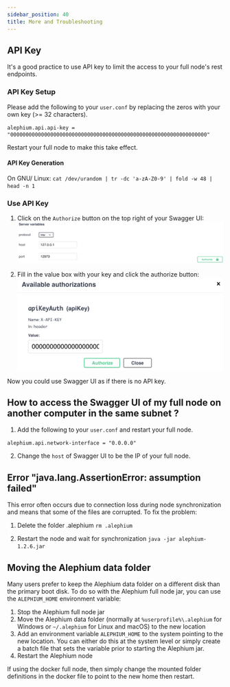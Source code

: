 ```yaml
---
sidebar_position: 40
title: More and Troubleshooting
---
```


## API Key

It's a good practice to use API key to limit the access to your full node's rest endpoints.

### API Key Setup

Please add the following to your `user.conf` by replacing the zeros with your own key (>= 32 characters).

```
alephium.api.api-key = "0000000000000000000000000000000000000000000000000000000000000000"
```

Restart your full node to make this take effect.

#### API Key Generation

On GNU/ Linux: `cat /dev/urandom | tr -dc 'a-zA-Z0-9' | fold -w 48 | head -n 1`

### Use API Key

1. Click on the `Authorize` button on the top right of your Swagger UI:
   ![full-node-api-key-auth0](media/full-node-api-key-auth0.png)

2. Fill in the value box with your key and click the authorize button:
   ![full-node-api-key-auth1](media/full-node-api-key-auth1.png)

Now you could use Swagger UI as if there is no API key.

## How to access the Swagger UI of my full node on another computer in the same subnet ?

1. Add the following to your `user.conf` and restart your full node.

```
alephium.api.network-interface = "0.0.0.0"
```

2. Change the `host` of Swagger UI to be the IP of your full node.

## Error "java.lang.AssertionError: assumption failed"

This error often occurs due to connection loss during node synchronization and means that some of the files are corrupted.
To fix the problem:

1. Delete the folder .alephium `rm .alephium`

2. Restart the node and wait for synchronization `java -jar alephium-1.2.6.jar`

## Moving the Alephium data folder

Many users prefer to keep the Alephium data folder on a different disk than the primary boot disk. To do so with the Alephium full node jar, you can use the `ALEPHIUM_HOME` environment variable:

1. Stop the Alephium full node jar
2. Move the Alephium data folder (normally at `%userprofile%\.alephium` for Windows or `~/.alephium` for Linux and macOS) to the new location
3. Add an environment variable `ALEPHIUM_HOME` to the system pointing to the new location. You can either do this at the system level or simply create a batch file that sets the variable prior to starting the Alephium jar.
4. Restart the Alephium node

If using the docker full node, then simply change the mounted folder definitions in the docker file to point to the new home then restart.
